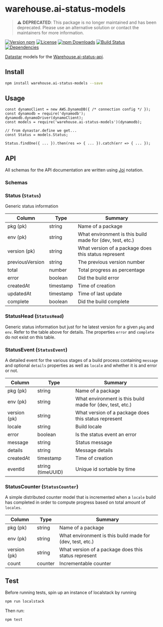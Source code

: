 # warehouse.ai-status-models

> ⚠️ **DEPRECATED**: This package is no longer maintained and has been deprecated. Please use an alternative solution or contact the maintainers for more information.

[![Version npm](https://img.shields.io/npm/v/warehouse.ai-status-models.svg?style=flat-square)](https://www.npmjs.com/package/warehouse.ai-status-models)
[![License](https://img.shields.io/npm/l/warehouse.ai-status-models.svg?style=flat-square)](https://github.com/warehouseai/warehouse.ai-status-models/blob/master/LICENSE)
[![npm Downloads](https://img.shields.io/npm/dm/warehouse.ai-status-models.svg?style=flat-square)](https://npmcharts.com/compare/warehouse.ai-status-models?minimal=true)
[![Build Status](https://travis-ci.org/warehouseai/warehouse.ai-status-models.svg?branch=master)](https://travis-ci.org/warehouseai/warehouse.ai-status-models)
[![Dependencies](https://img.shields.io/david/warehouseai/warehouse.ai-status-models.svg?style=flat-square)](https://github.com/warehouseai/warehouse.ai-status-models/blob/master/package.json)

[Datastar][dynastar] models for the [Warehouse.ai-status-api].

## Install

```bash
npm install warehouse.ai-status-models --save
```

## Usage

```
const dynamoClient = new AWS.DynamoDB({ /* connection config */ });
const dynamodb = require('dynamodb');
dynamodb.dynamoDriver(dynamoClient);
const models = require('warehouse.ai-status-models')(dynamodb);

// from dynastar.define we get...
const Status = models.Status;

Status.findOne({ ... }).then(res => { ... }).catch(err => { ... });
```

## API

All schemas for the API documentation are written using
[Joi][joi] notation.

### Schemas

### Status (`Status`)

Generic status information

Column             | Type             | Summary
------------------ | ---------------- | ------------
pkg (pk)           | string           | Name of a package
env (pk)           | string           | What environment is this build made for (dev, test, etc.)
version (pk)       | string           | What version of a package does this status represent
previousVersion    | string           | The previous version number
total              | number           | Total progress as percentage
error              | boolean          | Did the build error
createdAt          | timestamp        | Time of creation
updatedAt          | timestamp        | Time of last update
complete           | boolean          | Did the build complete

### StatusHead (`StatusHead`)

Generic status information but just for he  latest version for a given
`pkg` and `env`. Refer to the table above for details. The properties
`error` and `complete` do not exist on this table.

### StatusEvent (`StatusEvent`)

A detailed event for the various stages of a build process containing `message`
and optional `details` properties as well as `locale` and whether it is and
error or not.

Column             | Type             | Summary
------------------ | ---------------- | ------------
pkg (pk)           | string           | Name of a package
env (pk)           | string           | What environment is this build made for (dev, test, etc.)
version (pk)       | string           | What version of a package does this status represent
locale             | string           | Build locale
error              | boolean          | Is the status event an error
message            | string           | Status message
details            | string           | Message details
createdAt          | timestamp        | Time of creation
eventId            | string (timeUUID)| Unique id sortable by time

### StatusCounter (`StatusCounter`)

A simple distributed counter model that is incremented when a `locale` build
has completed in order to compute progress based on total amount of `locales`.

Column             | Type             | Summary
------------------ | ---------------- | ------------
pkg (pk)           | string           | Name of a package
env (pk)           | string           | What environment is this build made for (dev, test, etc.)
version (pk)       | string           | What version of a package does this status represent
count              | counter          | Incrementable counter

## Test

Before running tests, spin up an instance of localstack by running

```sh
npm run localstack
```

Then run:

```sh
npm test
```

[dynastar]: https://github.com/godaddy/dynastar
[Warehouse.ai-status-api]: https://github.com/godaddy/warehouse.ai-status-api
[joi]: https://github.com/hapijs/joi
